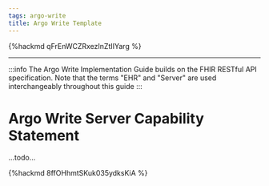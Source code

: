 ```yaml
---
tags: argo-write
title: Argo Write Template
---
```


{%hackmd qFrEnWCZRxezInZtIIYarg %}

---

:::info
The Argo Write Implementation Guide builds on the FHIR RESTful API specification. Note that the terms "EHR" and "Server" are used interchangeably throughout this guide
:::

# Argo Write Server Capability Statement

<!-- Enter your content here -->
...todo...

{%hackmd 8ffOHhmtSKuk035ydksKiA %}